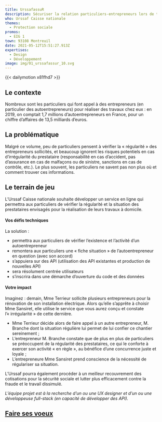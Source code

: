 ```yaml
---
title: UrssafassuR
description: Sécuriser la relation particuliers-entrepreneurs lors de travaux
who: Urssaf Caisse nationale
themes:
  - Protection sociale
promos:
  - EIG 1
town: 93108 Montreuil
date: 2021-05-12T15:51:27.913Z
expertises:
  - Design
  - Développement
image: img/01_urssafassur_10.svg
---
```

{{< dailymotion x81fhd7 >}}

## Le contexte

Nombreux sont les particuliers qui font appel à des entrepreneurs (en particulier des autoentrepreneurs) pour réaliser des travaux chez eux : en 2019, on comptait 1,7 millions d’autoentrepreneurs en France, pour un chiffre d’affaires de 13,5 milliards d’euros. 

## La problématique

Malgré ce volume, peu de particuliers pensent à vérifier la « régularité » des entrepreneurs sollicités, et beaucoup ignorent les risques potentiels en cas d’irrégularité du prestataire (responsabilité en cas d’accident, pas d’assurance en cas de malfaçons ou de sinistre, sanctions en cas de contrôle, etc.). Le plus souvent, les particuliers ne savent pas non plus où et comment trouver ces informations. 

## Le terrain de jeu

L’Urssaf Caisse nationale souhaite développer un service en ligne qui permettra aux particuliers de vérifier la régularité et la situation des prestataires envisagés pour la réalisation de leurs travaux à domicile.

#### Vos défis techniques

La solution :  

* permettra aux particuliers de vérifier l’existence et l’activité d’un autoentrepreneur
* remontera aux particuliers une « fiche situation » de l’autoentrepreneur en question (avec son accord)
* s’appuiera sur des API (utilisation des API existantes et production de nouvelles API) 
* sera résolument centrée utilisateurs
* s’inscrira dans une démarche d’ouverture du code et des données

#### Votre impact 

Imaginez : demain, Mme Terrieur sollicite plusieurs entrepreneurs pour la rénovation de son installation électrique. Alors qu’elle s’apprête à choisir Mme Sansiret, elle utilise le service que vous aurez conçu et constate l’« irrégularité » de cette dernière. 

* Mme Terrieur décide alors de faire appel à un autre entrepreneur, M. Branche dont la situation régulière lui permet de lui confier ce chantier sereinement ; 
* L’entrepreneur M. Branche constate que de plus en plus de particuliers se préoccupent de la régularité des prestataires, ce qui le conforte à exercer son activité « en règle », au bénéfice d’une concurrence juste et loyale ; 
* L’entrepreneure Mme Sansiret prend conscience de la nécessité de régulariser sa situation. 

L’Urssaf pourra également procéder à un meilleur recouvrement des cotisations pour la sécurité sociale et lutter plus efficacement contre la fraude et le travail dissimulé. 

*L’équipe projet est à la recherche d’un ou une UX designer et d’un ou une développeuse full-stack (en capacité de développer des API).*

## [Faire ses voeux](https://www.demarches-simplifiees.fr/commencer/aac-eig5-voeux)
